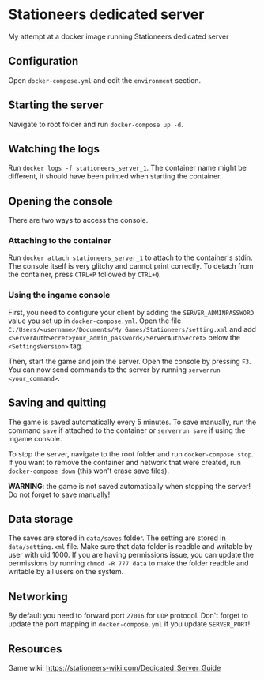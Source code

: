 # Stationeers dedicated server
My attempt at a docker image running Stationeers dedicated server

## Configuration
Open `docker-compose.yml` and edit the `environment` section.

## Starting the server
Navigate to root folder and run `docker-compose up -d`.

## Watching the logs
Run `docker logs -f stationeers_server_1`. The container name might be different, it should have been printed when starting the container.

## Opening the console
There are two ways to access the console.

### Attaching to the container
Run `docker attach stationeers_server_1` to attach to the container's stdin. The console itself is very glitchy and cannot print correctly. To detach from the container, press `CTRL+P` followed by `CTRL+Q`.

### Using the ingame console
First, you need to configure your client by adding the `SERVER_ADMINPASSWORD` value you set up in `docker-compose.yml`. Open the file `C:/Users/<username>/Documents/My Games/Stationeers/setting.xml` and add `<ServerAuthSecret>your_admin_password</ServerAuthSecret>` below the `<SettingsVersion>` tag.

Then, start the game and join the server. Open the console by pressing `F3`. You can now send commands to the server by running `serverrun <your_command>`.

## Saving and quitting
The game is saved automatically every 5 minutes. To save manually, run the command `save` if attached to the container or `serverrun save` if using the ingame console.

To stop the server, navigate to the root folder and run `docker-compose stop`. If you want to remove the container and network that were created, run `docker-compose down` (this won't erase save files).

**WARNING**: the game is not saved automatically when stopping the server! Do not forget to save manually!

## Data storage
The saves are stored in `data/saves` folder. The setting are stored in `data/setting.xml` file. Make sure that data folder is readble and writable by user with uid 1000. If you are having permissions issue, you can update the permissions by running `chmod -R 777 data` to make the folder readble and writable by all users on the system.

## Networking
By default you need to forward port `27016` for `UDP` protocol. Don't forget to update the port mapping in `docker-compose.yml` if you update `SERVER_PORT`!

## Resources
Game wiki: https://stationeers-wiki.com/Dedicated_Server_Guide
